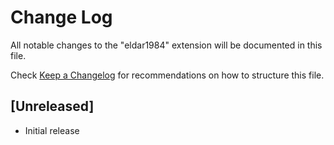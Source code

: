 # Change Log

All notable changes to the "eldar1984" extension will be documented in this file.

Check [Keep a Changelog](http://keepachangelog.com/) for recommendations on how to structure this file.

## [Unreleased]

- Initial release
